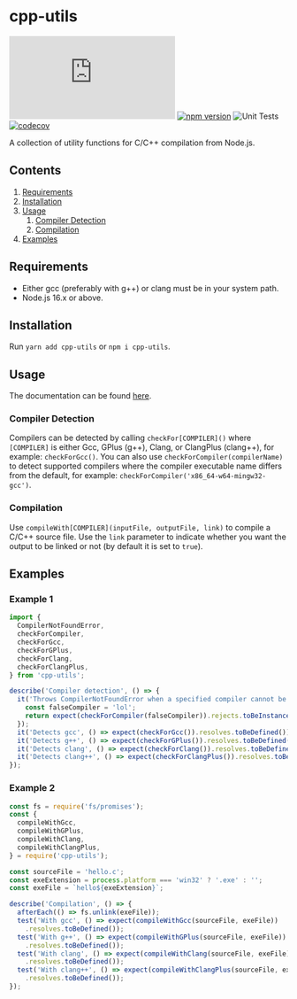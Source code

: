# cpp-utils

[![GitHub license](https://img.shields.io/github/license/synthetic-borealis/cpp-utils.js)](https://github.com/synthetic-borealis/cpp-utils.js/blob/main/LICENSE)
[![npm version](https://badge.fury.io/js/cpp-utils.svg)](https://badge.fury.io/js/cpp-utils)
![Unit Tests](https://github.com/synthetic-borealis/cpp-utils.js/actions/workflows/test.yml/badge.svg)
[![codecov](https://codecov.io/gh/synthetic-borealis/cpp-utils.js/branch/main/graph/badge.svg?token=S03AAT7L2V)](https://codecov.io/gh/synthetic-borealis/cpp-utils.js)

A collection of utility functions for C/C++ compilation from Node.js.

## Contents

1. [Requirements](#requirements)
2. [Installation](#installation)
3. [Usage](#usage)
   1. [Compiler Detection](#compiler-detection)
   2. [Compilation](#compilation)
4. [Examples](#examples)

## Requirements

- Either gcc (preferably with g++) or clang must be in your system path.
- Node.js 16.x or above.

## Installation

Run `yarn add cpp-utils` or `npm i cpp-utils`.

## Usage

The documentation can be found [here](./docs/API.md).

### Compiler Detection

Compilers can be detected by calling ```checkFor[COMPILER]()``` where ```[COMPILER]``` is either Gcc, GPlus (g++),
Clang, or ClangPlus (clang++), for example: ```checkForGcc()```. You can also use ```checkForCompiler(compilerName)```
to detect supported compilers where the compiler executable name differs from the default, for
example: ```checkForCompiler('x86_64-w64-mingw32-gcc')```.

### Compilation

Use ```compileWith[COMPILER](inputFile, outputFile, link)``` to compile a C/C++ source file. Use the ```link```
parameter to indicate whether you want the output to be linked or not (by default it is set to ```true```).

## Examples

### Example 1

```typescript
import {
  CompilerNotFoundError,
  checkForCompiler,
  checkForGcc,
  checkForGPlus,
  checkForClang,
  checkForClangPlus,
} from 'cpp-utils';

describe('Compiler detection', () => {
  it('Throws CompilerNotFoundError when a specified compiler cannot be found', () => {
    const falseCompiler = 'lol';
    return expect(checkForCompiler(falseCompiler)).rejects.toBeInstanceOf(CompilerNotFoundError);
  });
  it('Detects gcc', () => expect(checkForGcc()).resolves.toBeDefined());
  it('Detects g++', () => expect(checkForGPlus()).resolves.toBeDefined());
  it('Detects clang', () => expect(checkForClang()).resolves.toBeDefined());
  it('Detects clang++', () => expect(checkForClangPlus()).resolves.toBeDefined());
});
```

### Example 2

```javascript
const fs = require('fs/promises');
const {
  compileWithGcc,
  compileWithGPlus,
  compileWithClang,
  compileWithClangPlus,
} = require('cpp-utils');

const sourceFile = 'hello.c';
const exeExtension = process.platform === 'win32' ? '.exe' : '';
const exeFile = `hello${exeExtension}`;

describe('Compilation', () => {
  afterEach(() => fs.unlink(exeFile));
  test('With gcc', () => expect(compileWithGcc(sourceFile, exeFile))
    .resolves.toBeDefined());
  test('With g++', () => expect(compileWithGPlus(sourceFile, exeFile))
    .resolves.toBeDefined());
  test('With clang', () => expect(compileWithClang(sourceFile, exeFile))
    .resolves.toBeDefined());
  test('With clang++', () => expect(compileWithClangPlus(sourceFile, exeFile))
    .resolves.toBeDefined());
});
```
